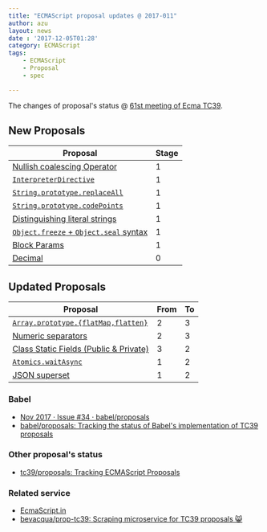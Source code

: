 ```yaml
---
title: "ECMAScript proposal updates @ 2017-011"
author: azu
layout: news
date : '2017-12-05T01:28'
category: ECMAScript
tags:
    - ECMAScript
    - Proposal
    - spec

---
```



The changes of proposal's status @ [61st meeting of Ecma TC39](https://github.com/tc39/agendas/blob/master/2017/11.md "61st meeting of Ecma TC39").

## New Proposals

| Proposal                                                                                                             | Stage |
| -------------------------------------------------------------------------------------------------------------------- | ----- |
| [Nullish coalescing Operator](https://github.com/tc39/proposal-nullish-coalescing)                                   | 1     |
| [`InterpreterDirective`](https://gist.github.com/bmeck/59cf8c16959eccffd8b7e9828826a842)                             | 1     |
| [`String.prototype.replaceAll`](https://github.com/psmarshall/string-replace-all-proposal)                           | 1     |
| [`String.prototype.codePoints`](https://github.com/RReverser/string-prototype-codepoints)                            | 1     |
| [Distinguishing literal strings](https://github.com/mikewest/tc39-proposal-literals)                                 | 1     |
| [`Object.freeze` + `Object.seal` syntax](https://github.com/keithamus/object-freeze-seal-syntax)                     | 1     |
| [Block Params](https://github.com/samuelgoto/proposal-block-params)                                                  | 1     |
| [Decimal](https://docs.google.com/presentation/d/1jPsw7EGsS6BW59_BDRu9o0o3UwSXQeUhi38QG55ZoPI/edit?pli=1#slide=id.p) | 0     |

## Updated Proposals

| Proposal                                                                                | From  | To    |
| --------------------------------------------------------------------------------------- | ----- | ----- |
| [`Array.prototype.{flatMap,flatten}`](https://github.com/tc39/proposal-flatMap)         | 2     | 3     |
| [Numeric separators](https://github.com/tc39/proposal-numeric-separator)                | 2     | 3     |
| [Class Static Fields (Public & Private)](https://github.com/tc39/proposal-class-fields) | 3     | 2     |
| [`Atomics.waitAsync`](https://github.com/tc39/proposal-atomics-wait-async)              | 1     | 2     |
| [JSON superset](https://github.com/tc39/proposal-json-superset)                         | 1     | 2     |

### Babel

- [Nov 2017 · Issue #34 · babel/proposals](https://github.com/babel/proposals/issues/34 "Nov 2017 · Issue #34 · babel/proposals")
- [babel/proposals: Tracking the status of Babel's implementation of TC39 proposals](https://github.com/babel/proposals "babel/proposals: Tracking the status of Babel&#39;s implementation of TC39 proposals")

### Other proposal's status 

- [tc39/proposals: Tracking ECMAScript Proposals](https://github.com/tc39/proposals "tc39/proposals: Tracking ECMAScript Proposals")

### Related service

- [EcmaScript.in](http://ecmascript.in/)
- [bevacqua/prop-tc39: Scraping microservice for TC39 proposals 😸](https://github.com/bevacqua/prop-tc39 "bevacqua/prop-tc39: Scraping microservice for TC39 proposals 😸")
